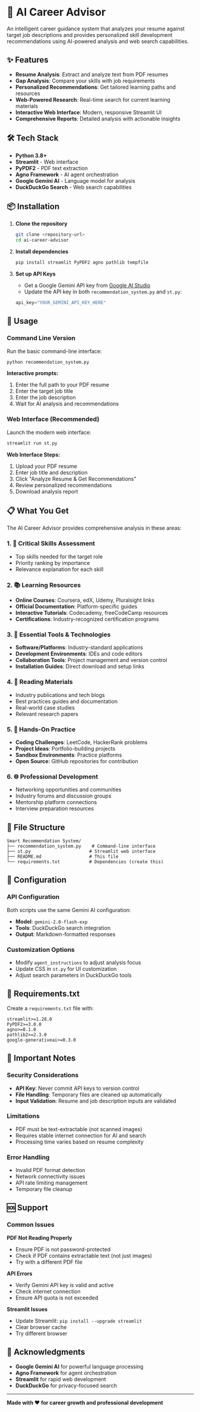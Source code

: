 # 🎯 AI Career Advisor

An intelligent career guidance system that analyzes your resume against target job descriptions and provides personalized skill development recommendations using AI-powered analysis and web search capabilities.

## ✨ Features

- **Resume Analysis**: Extract and analyze text from PDF resumes
- **Gap Analysis**: Compare your skills with job requirements
- **Personalized Recommendations**: Get tailored learning paths and resources
- **Web-Powered Research**: Real-time search for current learning materials
- **Interactive Web Interface**: Modern, responsive Streamlit UI
- **Comprehensive Reports**: Detailed analysis with actionable insights

## 🛠️ Tech Stack

- **Python 3.8+**
- **Streamlit** - Web interface
- **PyPDF2** - PDF text extraction
- **Agno Framework** - AI agent orchestration
- **Google Gemini AI** - Language model for analysis
- **DuckDuckGo Search** - Web search capabilities

## 📦 Installation

1. **Clone the repository**
   ```bash
   git clone <repository-url>
   cd ai-career-advisor
   ```

2. **Install dependencies**
   ```bash
   pip install streamlit PyPDF2 agno pathlib tempfile
   ```

3. **Set up API Keys**
   - Get a Google Gemini API key from [Google AI Studio](https://makersuite.google.com/app/apikey)
   - Update the API key in both `recommendation_system.py` and `st.py`:
   ```python
   api_key="YOUR_GEMINI_API_KEY_HERE"
   ```

## 🚀 Usage

### Command Line Version

Run the basic command-line interface:

```bash
python recommendation_system.py
```

**Interactive prompts:**
1. Enter the full path to your PDF resume
2. Enter the target job title
3. Enter the job description
4. Wait for AI analysis and recommendations

### Web Interface (Recommended)

Launch the modern web interface:

```bash
streamlit run st.py
```

**Web Interface Steps:**
1. Upload your PDF resume
2. Enter job title and description
3. Click "Analyze Resume & Get Recommendations"
4. Review personalized recommendations
5. Download analysis report

## 📋 What You Get

The AI Career Advisor provides comprehensive analysis in these areas:

### 1. 🎯 Critical Skills Assessment
- Top skills needed for the target role
- Priority ranking by importance
- Relevance explanation for each skill

### 2. 📚 Learning Resources
- **Online Courses**: Coursera, edX, Udemy, Pluralsight links
- **Official Documentation**: Platform-specific guides
- **Interactive Tutorials**: Codecademy, freeCodeCamp resources
- **Certifications**: Industry-recognized certification programs

### 3. 🔧 Essential Tools & Technologies
- **Software/Platforms**: Industry-standard applications
- **Development Environments**: IDEs and code editors
- **Collaboration Tools**: Project management and version control
- **Installation Guides**: Direct download and setup links

### 4. 📖 Reading Materials
- Industry publications and tech blogs
- Best practices guides and documentation
- Real-world case studies
- Relevant research papers

### 5. 💪 Hands-On Practice
- **Coding Challenges**: LeetCode, HackerRank problems
- **Project Ideas**: Portfolio-building projects
- **Sandbox Environments**: Practice platforms
- **Open Source**: GitHub repositories for contribution

### 6. 🌐 Professional Development
- Networking opportunities and communities
- Industry forums and discussion groups
- Mentorship platform connections
- Interview preparation resources

## 📁 File Structure

```
Smart Recommendation System/
├── recommendation_system.py    # Command-line interface
├── st.py                      # Streamlit web interface
├── README.md                  # This file
└── requirements.txt           # Dependencies (create this)
```

## 🔧 Configuration

### API Configuration
Both scripts use the same Gemini AI configuration:
- **Model**: `gemini-2.0-flash-exp`
- **Tools**: DuckDuckGo search integration
- **Output**: Markdown-formatted responses

### Customization Options
- Modify `agent_instructions` to adjust analysis focus
- Update CSS in `st.py` for UI customization
- Adjust search parameters in DuckDuckGo tools

## 📝 Requirements.txt

Create a `requirements.txt` file with:

```
streamlit>=1.28.0
PyPDF2>=3.0.0
agno>=0.1.0
pathlib2>=2.3.0
google-generativeai>=0.3.0
```

## 🚨 Important Notes

### Security Considerations
- **API Key**: Never commit API keys to version control
- **File Handling**: Temporary files are cleaned up automatically
- **Input Validation**: Resume and job description inputs are validated

### Limitations
- PDF must be text-extractable (not scanned images)
- Requires stable internet connection for AI and search
- Processing time varies based on resume complexity

### Error Handling
- Invalid PDF format detection
- Network connectivity issues
- API rate limiting management
- Temporary file cleanup


## 🆘 Support

### Common Issues

**PDF Not Reading Properly**
- Ensure PDF is not password-protected
- Check if PDF contains extractable text (not just images)
- Try with a different PDF file

**API Errors**
- Verify Gemini API key is valid and active
- Check internet connection
- Ensure API quota is not exceeded

**Streamlit Issues**
- Update Streamlit: `pip install --upgrade streamlit`
- Clear browser cache
- Try different browser

## 🎉 Acknowledgments

- **Google Gemini AI** for powerful language processing
- **Agno Framework** for agent orchestration
- **Streamlit** for rapid web development
- **DuckDuckGo** for privacy-focused search

---

**Made with ❤️ for career growth and professional development**
